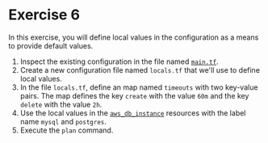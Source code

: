 # Exercise 6

In this exercise, you will define local values in the configuration as a means to provide default values.

1. Inspect the existing configuration in the file named [`main.tf`](./main.tf).
2. Create a new configuration file named `locals.tf` that we'll use to define local values.
3. In the file `locals.tf`, define an map named `timeouts` with two key-value pairs. The map defines the key `create` with the value `60m` and the key `delete` with the value `2h`.
4. Use the local values in the [`aws_db_instance`](https://registry.terraform.io/providers/hashicorp/aws/latest/docs/resources/db_instance) resources with the label name `mysql` and `postgres`.
5. Execute the `plan` command.
